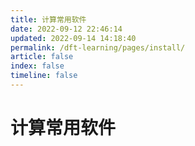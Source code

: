 ```yaml
---
title: 计算常用软件
date: 2022-09-12 22:46:14
updated: 2022-09-14 14:18:40
permalink: /dft-learning/pages/install/
article: false
index: false
timeline: false
---
```


# 计算常用软件
